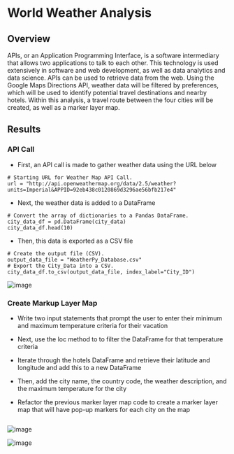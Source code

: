 # World Weather Analysis

## Overview
APIs, or an Application Programming Interface, is a software intermediary that allows two applications to talk to each other. This technology is used extensively in software and web development, as well as data analytics and data science. APIs can be used to retrieve data from the web. Using the Google Maps Directions API, weather data will be filtered by preferences, which will be used to identify potential travel destinations and nearby hotels. Within this analysis, a travel route between the four cities will be created, as well as a marker layer map.

## Results

### API Call

- First, an API call is made to gather weather data using the URL below
```
# Starting URL for Weather Map API Call.
url = "http://api.openweathermap.org/data/2.5/weather?units=Imperial&APPID=92eb438c0120869d3296ae56bfb217e4"
```

- Next, the weather data is added to a DataFrame

```
# Convert the array of dictionaries to a Pandas DataFrame.
city_data_df = pd.DataFrame(city_data)
city_data_df.head(10)
```

- Then, this data is exported as a CSV file
```
# Create the output file (CSV).
output_data_file = "WeatherPy_Database.csv"
# Export the City_Data into a CSV.
city_data_df.to_csv(output_data_file, index_label="City_ID")
```

![image](https://user-images.githubusercontent.com/67409852/139557648-a66628f2-4484-4748-b027-1e6a19b6b876.png)

### Create Markup Layer Map

- Write two input statements that prompt the user to enter their minimum and maximum temperature criteria for their vacation

- Next, use the loc method to to filter the DataFrame for that temperature criteria

- Iterate through the hotels DataFrame and retrieve their latitude and longitude and add this to a new DataFrame

- Then, add the city name, the country code, the weather description, and the maximum temperature for the city

- Refactor the previous marker layer map code to create a marker layer map that will have pop-up markers for each city on the map


```
```

![image](https://user-images.githubusercontent.com/67409852/139627528-fb7cfb8d-fea1-40c0-bf3c-e11ca8e8ad75.png)


![image](https://user-images.githubusercontent.com/67409852/139613419-9245e88e-5172-4457-9991-22b2610b6f7d.png)
